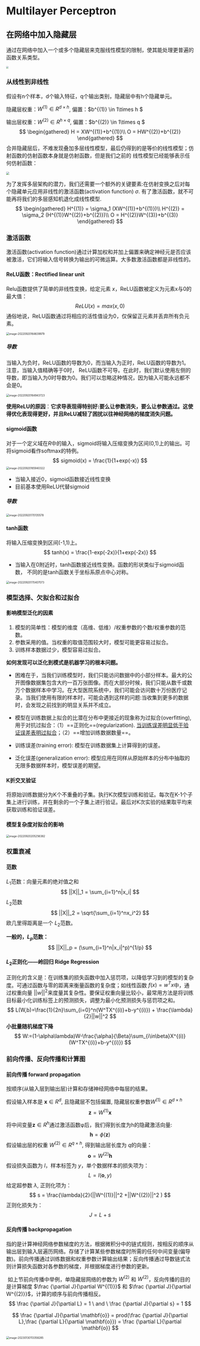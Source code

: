 # Multilayer Perceptron

## 在网络中加入隐藏层

通过在网络中加入一个或多个隐藏层来克服线性模型的限制，使其能处理更普遍的函数关系类型。



<img src="https://cdn.jsdelivr.net/gh/J-M-LIU/pic-bed@master//img/image-20220920104010534.png"  style="zoom:40%;" />

### 从线性到非线性

假设有n个样本，d个输入特征，q个输出类别，隐藏层中有h个隐藏单元。

隐藏层权重：$W^{(1)}\in R^{d\times h}$, 偏置：$b^{(1)} \in 1\times h $

输出层权重：$W^{(2)}\in R^{h\times q}$, 偏置：$b^{(2)} \in 1\times q $
$$
\begin{gathered}
H = XW^{(1)}+b^{(1)}\\
O = HW^{(2)}+b^{(2)}
\end{gathered}
$$
合并隐藏层后，不难发现叠加多层线性模型，最后仍得到的是等价的线性模型；仿射函数的仿射函数本身就是仿射函数，但是我们之前的 线性模型已经能够表示任何仿射函数：

<img src="https://cdn.jsdelivr.net/gh/J-M-LIU/pic-bed@master//img/image-20220920115301105.png" style="zoom:50%;" />

为了发挥多层架构的潜力，我们还需要一个额外的关键要素:在仿射变换之后对每个隐藏单元应用非线性的激活函数(activation function) $\sigma$. 有了激活函数，就不可能再将我们的多层感知机退化成线性模型.
$$
\begin{gathered}
H^{(1)} = \sigma_1 (XW^{(1)}+b^{(1)})\\
H^{(2)} = \sigma_2 (H^{(1)}W^{(2)}+b^{(2)})\\
O = H^{(2)}W^{(3)}+b^{(3)}
\end{gathered}
$$



### 激活函数

激活函数(activation function)通过计算加权和并加上偏置来确定神经元是否应该被激活，它们将输入信号转换为输出的可微运算。大多数激活函数都是非线性的。

#### ReLU函数：Rectified linear unit

Relu函数提供了简单的非线性变换，给定元素 $x$，ReLU函数被定义为元素x与0的最大值：
$$
ReLU(x) = max(x,0)
$$
通俗地说，ReLU函数通过将相应的活性值设为0，仅保留正元素并丢弃所有负元素。

<img src="https://cdn.jsdelivr.net/gh/J-M-LIU/pic-bed@master//img/image-20220920164639979.png" alt="image-20220920164639979" style="zoom:50%;" />

##### 导数

当输入为负时，ReLU函数的导数为0，而当输入为正时，ReLU函数的导数为1。注意，当输入值精确等于0时， ReLU函数不可导。在此时，我们默认使用左侧的导数，即当输入为0时导数为0。我们可以忽略这种情况，因为输入可能永远都不会是0。

<img src="https://cdn.jsdelivr.net/gh/J-M-LIU/pic-bed@master//img/image-20220920164943723.png" alt="image-20220920164943723" style="zoom:50%;" />

**使用ReLU的原因**：**它求导表现得特别好:要么让参数消失，要么让参数通过。这使得优化表现得更好，并且ReLU减轻了困扰以往神经网络的梯度消失问题。**



#### sigmoid函数

对于一个定义域在$R$中的输入，sigmoid将输入压缩变换为区间(0,1)上的输出。可将sigmoid看作softmax的特例。
$$
sigmoid(x) = \frac{1}{1+exp(-x)}
$$
<img src="https://cdn.jsdelivr.net/gh/J-M-LIU/pic-bed@master//img/image-20220920165940322.png" alt="image-20220920165940322" style="zoom:50%;" />

- 当输入接近0，sigmoid函数接近线性变换
- 目前基本使用ReLU代替sigmoid

##### 导数

<img src="https://cdn.jsdelivr.net/gh/J-M-LIU/pic-bed@master//img/image-20220920170135578.png" alt="image-20220920170135578" style="zoom:50%;" />



#### tanh函数

将输入压缩变换到区间(-1,1)上。
$$
tanh(x) = \frac{1-exp(-2x)}{1+exp(-2x)}
$$

- 当输入在0附近时，tanh函数接近线性变换。函数的形状类似于sigmoid函数， 不同的是tanh函数关于坐标系原点中心对称。

<img src="https://cdn.jsdelivr.net/gh/J-M-LIU/pic-bed@master//img/image-20220920170407073.png" alt="image-20220920170407073" style="zoom:50%;" />



### 模型选择、欠拟合和过拟合

#### 影响模型泛化的因素

1. 模型的简单性：模型的维度（高维、低维）/权重参数的个数/权重参数的范数。
2. 参数采用的值。当权重的取值范围较大时，模型可能更容易过拟合。
3. 训练样本数据过少，模型容易过拟合。

**如何发现可以泛化到模式是机器学习的根本问题。**

- 困难在于，当我们训练模型时，我们只能访问数据中的小部分样本。最大的公开图像数据集包含大约一百万张图像。而在大部分时候，我们只能从数千或数万个数据样本中学习。在大型医院系统中，我们可能会访问数十万份医疗记录。当我们使用有限的样本时，可能会遇到这样的问题:当收集到更多的数据时，会发现之前找到的明显关系并不成立。

- 模型在训练数据上拟合的比潜在分布中更接近的现象称为过拟合(overfitting), 用于对抗过拟合：（1）==正则化==(regularization). <u>当训练误差明显低于验证误差表明过拟合</u>；（2）==增加训练数据数量==。
- 训练误差(training error): 模型在训练数据集上计算得到的误差。
- 泛化误差(generalization error): 模型应用在同样从原始样本的分布中抽取的无限多数据样本时，模型误差的期望。

#### K折交叉验证

将原始训练数据分为K个不重叠的子集。执行K次模型训练和验证。每次在K-1个子集上进行训练，并在剩余的一个子集上进行验证。最后对K次实验的结果取平均来获取训练和验证误差。

#### 模型复杂度对拟合的影响

<img src="https://cdn.jsdelivr.net/gh/J-M-LIU/pic-bed@master//img/image-20220920205256382.png" alt="image-20220920205256382" style="zoom:50%;" />



### 权重衰减

#### 范数

$L_1$范数：向量元素的绝对值之和
$$
||X||_1 = \sum_{i=1}^n|x_i|
$$
$L_2$范数
$$
||X||_2 = \sqrt{\sum_{i=1}^nx_i^2}
$$
欧几里得距离是一个 $L_2$范数。

**一般的，$L_p$范数：**
$$
||X||_p = (\sum_{i=1}^n|x_i|^p)^{1/p}
$$



#### $L_2$正则化——岭回归 Ridge Regression

​	正则化的含义是：在训练集的损失函数中加入惩罚项，以降低学习到的模型的复杂度。可通过函数与零的距离来衡量函数的复杂度；如线性函数 $f(x)=w^Tx$中，通过权重向量 $||w||^2$来度量其复杂性。要保证权重向量比较小，最常用方法是将训练目标最小化训练标签上的预测损失，调整为最小化预测损失与惩罚项之和。
$$
L(W,b)=\frac{1}{2n}\sum_{i=0}^n(W^TX^{(i)}+b-y^{(i)}) + \frac{\lambda}{2}||w||^2
$$
**小批量随机梯度下降**
$$
W:=(1-\alpha\lambda)W-\frac{\alpha}{\Beta}\sum_{i\in\beta}X^{(i)}(W^TX^{(i)}+b-y^{(i)})
$$



### 前向传播、反向传播和计算图



#### 前向传播 forward propagation

按顺序(从输入层到输出层)计算和存储神经网络中每层的结果。

假设输入样本是 $\mathbf{x}\in R^d$, 且隐藏层不包括偏置, 隐藏层权重参数$W^{(1)}\in R^{d\times h}$
$$
\mathbf{z} = W^{(1)}\mathbf{x}
$$

将中间变量$\mathbf{z} \in R^h$通过激活函数φ后，我们得到⻓度为h的隐藏激活向量:
$$
\mathbf{h} = \phi{(\mathbf{z})}
$$
假设输出层的权重 $W^{(2)}\in R^{q\times h}$, 得到输出层长度为 $q$的向量：
$$
\mathbf{o} = W^{(2)}\mathbf{h}
$$
假设损失函数为 $l$，样本标签为 $y$，单个数据样本的损失项为：
$$
L = l(\mathbf{o}, y)
$$
给定超参数 $\lambda$, 正则化项为：
$$
s = \frac{\lambda}{2}(||W^{(1)}||^2 +||W^{(2)}||^2 )
$$
正则化损失为：
$$
J = L + s
$$



#### 反向传播 backpropagation

​	指的是计算神经网络参数梯度的方法，根据微积分中的链式规则，按相反的顺序从输出层到输入层遍历网络。存储了计算某些参数梯度时所需的任何中间变量(偏导数)。前向传播通过训练数据和权重参数计算输出结果；反向传播通过导数链式法则计算损失函数对各参数的梯度，并根据梯度进行参数的更新。

​	如上节前向传播中举例，单隐藏层网络的参数为 $W^{(2)}$ 和 $W^{(2)}$，反向传播的目的是计算梯度 $\frac {\partial J}{\partial W^{(1)}}$ 和  $\frac {\partial J}{\partial W^{(2)}}$，计算的顺序与前向传播相反。
$$
\frac {\partial J}{\partial L} = 1 \ and \  \frac {\partial J}{\partial s} = 1
$$

$$
\frac {\partial J}{\partial \mathbf{o}} = prod(\frac {\partial J}{\partial L},\frac {\partial L}{\partial \mathbf{o}}) = \frac {\partial L}{\partial \mathbf{o}}
$$

<img src="https://cdn.jsdelivr.net/gh/J-M-LIU/pic-bed@master//img/image-20230130113358285.png" alt="image-20230130113358285" style="zoom:50%;" />

> 
